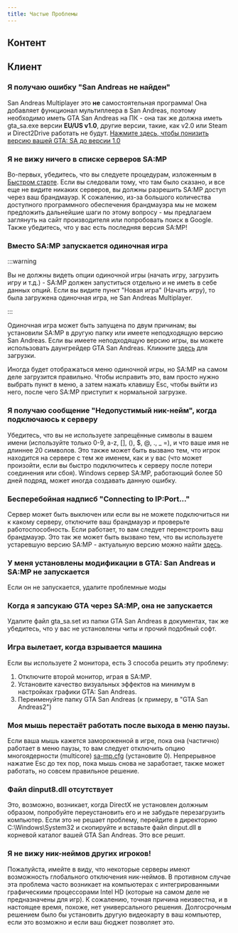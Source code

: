 ```yaml
---
title: Частые Проблемы
---
```


## Контент

## Клиент

### Я получаю ошибку "San Andreas не найден"

San Andreas Multiplayer это **не** самостоятельная программа! Она добавляет функционал мультиплеера в San Andreas, поэтому необходимо иметь GTA San Andreas на ПК - она так же должна иметь gta_sa.exe версии **EU/US v1.0**, другие версии, такие, как v2.0 или Steam и Direct2Drive работать не будут. [Нажмите здесь, чтобы понизить версию вашей GTA: SA до версии 1.0](http://grandtheftauto.filefront.com/file/GTA_SA_Downgrader_Patch;74661)

### Я не вижу ничего в списке серверов SA:MP

Во-первых, убедитесь, что вы следуете процедурам, изложенным в [Быстром старте](https://wiki.sa-mp.com/wiki/Getting_Started). Если вы следовали тому, что там было сказано, и все еще не видите никаких серверов, вы должны разрешить SA:MP доступ через ваш брандмауэр. К сожалению, из-за большого количества доступного программного обеспечения брандмауэра мы не можем предложить дальнейшие шаги по этому вопросу - мы предлагаем заглянуть на сайт производителя или попробовать поиск в Google. Также убедитесь, что у вас есть последняя версия SA:MP!

### Вместо SA:MP запускается одиночная игра

:::warning

Вы не должны видеть опции одиночной игры (начать игру, загрузить игру и т.д.) - SA:MP должен запуститься отдельно и не иметь в себе данных опций. Если вы видите пункт "Новая игра" (Начать игру), то была загружена одиночная игра, не San Andreas Multiplayer.

:::

Одиночная игра может быть запущена по двум причинам; вы установили SA:MP в другую папку или имеете неподходящую версию San Andreas. Если вы имеете неподходящую версию игры, вы можете использовать даунгрейдер GTA San Andreas. Кликните [здесь](http://grandtheftauto.filefront.com/file/GTA_SA_Downgrader_Patch;74661) для загрузки.

Иногда будет отображаться меню одиночной игры, но SA:MP на самом деле загрузится правильно. Чтобы исправить это, вам просто нужно выбрать пункт в меню, а затем нажать клавишу Esc, чтобы выйти из него, после чего SA:MP  приступит к нормальной загрузке.


### Я получаю сообщение "Недопустимый ник-нейм", когда подключаюсь к серверу

Убедитесь, что вы не используете запрещённые символы в вашем имени (используйте только 0-9, a-z, \[\], (), \$, @, ., \_ =), и что ваше имя не длиннее 20 символов. Это также может быть вызвано тем, что игрок находится на сервере с тем же именем, как и у вас (что может произойти, если вы быстро подключитесь к серверу после потери соединения или сбоя). Windows сервер SA:MP, работающий более 50 дней подряд, может иногда создавать данную ошибку.

### Бесперебойная надписб "Connecting to IP:Port..."

Сервер может быть выключен или если вы не можете подключиться ни к какому серверу, отключите ваш брандмауэр и проверьте работоспособность. Если работает, то вам следует перенстроить ваш брандмауэр. Это так же может быть вызвано тем, что вы используете устаревшую версию SA:MP - актуальную версию можно найти [здесь](http://sa-mp.com/download.php).

### У меня установлены модификации в GTA: San Andreas и SA:MP не запускается

Если он не запускается, удалите проблемные моды

### Когда я запсукаю GTA через SA:MP, она не запускается

Удалите файл gta_sa.set из папки GTA San Andreas в документах, так же убедитесь, что у вас не установлены читы и прочий подобный софт.

### Игра вылетает, когда взрывается машина

Если вы используете 2 монитора, есть 3 способа решить эту проблему:

1. Отключите второй монитор, играя в  SA:MP.
2. Установите качество визуальных эффектов на минимум в настройках графики GTA: San Andreas.
3. Переименуйте папку GTA San Andreas (к примеру, в "GTA San Andreas2")

### Моя мышь перестаёт работать после выхода в меню паузы.

Если ваша мышь кажется замороженной в игре, пока она (частично) работает в меню паузы, то вам следует отключить опцию многоядерности (multicore) [sa-mp.cfg](/web/20190421141207/https://wiki.sa-mp.com/wiki/Sa-mp.cfg "Sa-mp.cfg") (установите 0). Непрерывное нажатие Esc до тех пор, пока мышь снова не заработает, также может работать, но совсем правильное решение.

### Файл dinput8.dll отсутствует

Это, возможно, возникает, когда DirectX не установлен должным образом, попробуйте переустановить его и не забудьте перезагрузить компьютер. Если это не решает проблему, перейдите в директорию C:\\Windows\\System32 и скопируйте и вставьте файл dinput.dll в корневой каталог вашей GTA San Andreas. Это все решит.


### Я не вижу ник-неймов других игроков!

Пожалуйста, имейте в виду, что некоторые серверы имеют возможность глобального отключения ник-неймов. В противном случае эта проблема часто возникает на компьютерах с интегрированными графическими процессорами Intel HD (которые на самом деле не предназначены для игр). К сожалению, точная причина неизвестна, и в настоящее время, похоже, нет универсального решения. Долгосрочным решением было бы установить другую видеокарту в ваш компьютер, если это возможно и если ваш бюджет позволяет это.
